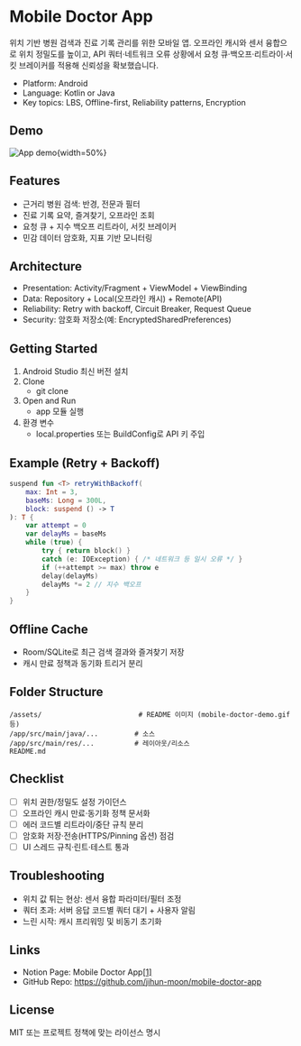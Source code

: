 # Mobile Doctor App

위치 기반 병원 검색과 진료 기록 관리를 위한 모바일 앱. 오프라인 캐시와 센서 융합으로 위치 정밀도를 높이고, API 쿼터·네트워크 오류 상황에서 요청 큐·백오프·리트라이·서킷 브레이커를 적용해 신뢰성을 확보했습니다.

- Platform: Android
- Language: Kotlin or Java
- Key topics: LBS, Offline-first, Reliability patterns, Encryption

## Demo
![App demo](assets/mobile-doctor-demo.gif){width=50%}

## Features
- 근거리 병원 검색: 반경, 전문과 필터
- 진료 기록 요약, 즐겨찾기, 오프라인 조회
- 요청 큐 + 지수 백오프 리트라이, 서킷 브레이커
- 민감 데이터 암호화, 지표 기반 모니터링

## Architecture
- Presentation: Activity/Fragment + ViewModel + ViewBinding
- Data: Repository + Local(오프라인 캐시) + Remote(API)
- Reliability: Retry with backoff, Circuit Breaker, Request Queue
- Security: 암호화 저장소(예: EncryptedSharedPreferences)

## Getting Started
1. Android Studio 최신 버전 설치
2. Clone
   - git clone <repo-url>
3. Open and Run
   - app 모듈 실행
4. 환경 변수
   - local.properties 또는 BuildConfig로 API 키 주입

## Example (Retry + Backoff)
```kotlin
suspend fun <T> retryWithBackoff(
    max: Int = 3,
    baseMs: Long = 300L,
    block: suspend () -> T
): T {
    var attempt = 0
    var delayMs = baseMs
    while (true) {
        try { return block() }
        catch (e: IOException) { /* 네트워크 등 일시 오류 */ }
        if (++attempt >= max) throw e
        delay(delayMs)
        delayMs *= 2 // 지수 백오프
    }
}
```

## Offline Cache
- Room/SQLite로 최근 검색 결과와 즐겨찾기 저장
- 캐시 만료 정책과 동기화 트리거 분리

## Folder Structure
```
/assets/                        # README 이미지 (mobile-doctor-demo.gif 등)
/app/src/main/java/...         # 소스
/app/src/main/res/...          # 레이아웃/리소스
README.md
```

## Checklist
- [ ] 위치 권한/정밀도 설정 가이던스
- [ ] 오프라인 캐시 만료·동기화 정책 문서화
- [ ] 에러 코드별 리트라이/중단 규칙 분리
- [ ] 암호화 저장·전송(HTTPS/Pinning 옵션) 점검
- [ ] UI 스레드 규칙·린트·테스트 통과

## Troubleshooting
- 위치 값 튀는 현상: 센서 융합 파라미터/필터 조정
- 쿼터 초과: 서버 응답 코드별 쿼터 대기 + 사용자 알림
- 느린 시작: 캐시 프리워밍 및 비동기 초기화

## Links
- Notion Page: Mobile Doctor App[[1]](https://www.notion.so/f8e8f6e415dd40f795f80c830003c1c4)
- GitHub Repo: https://github.com/jihun-moon/mobile-doctor-app

## License
MIT 또는 프로젝트 정책에 맞는 라이선스 명시
